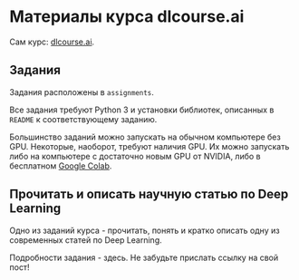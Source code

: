 # Материалы курса dlcourse.ai

Сам курс: [dlcourse.ai](http://dlcourse.ai).

## Задания

Задания расположены в `assignments`.

Все задания требуют Python 3 и установки библиотек, описанных в `README` к соответствующему заданию.

Большинство заданий можно запускать на обычном компьютере без GPU.
Некоторые, наоборот, требуют наличия GPU. Их можно запускать либо на компьютере с достаточно новым GPU от NVIDIA, либо в бесплатном [Google Colab](https://colab.research.google.com/).

## Прочитать и описать научную статью по Deep Learning
Одно из заданий курса - прочитать, понять и кратко описать одну из современных статей по Deep Learning.

Подробности задания - здесь.
Не забудьте прислать ссылку на свой пост!
